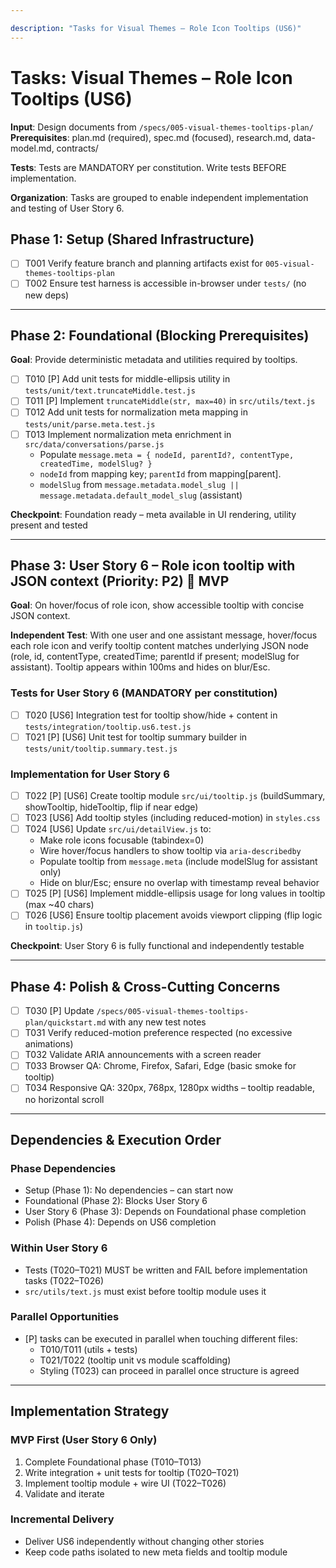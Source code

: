 ```yaml
---

description: "Tasks for Visual Themes – Role Icon Tooltips (US6)"
---
```


# Tasks: Visual Themes – Role Icon Tooltips (US6)

**Input**: Design documents from `/specs/005-visual-themes-tooltips-plan/`
**Prerequisites**: plan.md (required), spec.md (focused), research.md, data-model.md, contracts/

**Tests**: Tests are MANDATORY per constitution. Write tests BEFORE implementation.

**Organization**: Tasks are grouped to enable independent implementation and testing of User Story 6.

## Phase 1: Setup (Shared Infrastructure)

- [ ] T001 Verify feature branch and planning artifacts exist for `005-visual-themes-tooltips-plan`
- [ ] T002 Ensure test harness is accessible in-browser under `tests/` (no new deps)

---

## Phase 2: Foundational (Blocking Prerequisites)

**Goal**: Provide deterministic metadata and utilities required by tooltips.

- [ ] T010 [P] Add unit tests for middle-ellipsis utility in `tests/unit/text.truncateMiddle.test.js`
- [ ] T011 [P] Implement `truncateMiddle(str, max=40)` in `src/utils/text.js`
- [ ] T012 Add unit tests for normalization meta mapping in `tests/unit/parse.meta.test.js`
- [ ] T013 Implement normalization meta enrichment in `src/data/conversations/parse.js`
  - Populate `message.meta = { nodeId, parentId?, contentType, createdTime, modelSlug? }`
  - `nodeId` from mapping key; `parentId` from mapping[parent].
  - `modelSlug` from `message.metadata.model_slug || message.metadata.default_model_slug` (assistant)

**Checkpoint**: Foundation ready – meta available in UI rendering, utility present and tested

---

## Phase 3: User Story 6 – Role icon tooltip with JSON context (Priority: P2) 🎯 MVP

**Goal**: On hover/focus of role icon, show accessible tooltip with concise JSON context.

**Independent Test**: With one user and one assistant message, hover/focus each role icon and verify tooltip content matches underlying JSON node (role, id, contentType, createdTime; parentId if present; modelSlug for assistant). Tooltip appears within 100ms and hides on blur/Esc.

### Tests for User Story 6 (MANDATORY per constitution)

- [ ] T020 [US6] Integration test for tooltip show/hide + content in `tests/integration/tooltip.us6.test.js`
- [ ] T021 [P] [US6] Unit test for tooltip summary builder in `tests/unit/tooltip.summary.test.js`

### Implementation for User Story 6

- [ ] T022 [P] [US6] Create tooltip module `src/ui/tooltip.js` (buildSummary, showTooltip, hideTooltip, flip if near edge)
- [ ] T023 [US6] Add tooltip styles (including reduced-motion) in `styles.css`
- [ ] T024 [US6] Update `src/ui/detailView.js` to:
  - Make role icons focusable (tabindex=0)
  - Wire hover/focus handlers to show tooltip via `aria-describedby`
  - Populate tooltip from `message.meta` (include modelSlug for assistant only)
  - Hide on blur/Esc; ensure no overlap with timestamp reveal behavior
- [ ] T025 [P] [US6] Implement middle-ellipsis usage for long values in tooltip (max ~40 chars)
- [ ] T026 [US6] Ensure tooltip placement avoids viewport clipping (flip logic in `tooltip.js`)

**Checkpoint**: User Story 6 is fully functional and independently testable

---

## Phase 4: Polish & Cross-Cutting Concerns

- [ ] T030 [P] Update `/specs/005-visual-themes-tooltips-plan/quickstart.md` with any new test notes
- [ ] T031 Verify reduced-motion preference respected (no excessive animations)
- [ ] T032 Validate ARIA announcements with a screen reader
- [ ] T033 Browser QA: Chrome, Firefox, Safari, Edge (basic smoke for tooltip)
- [ ] T034 Responsive QA: 320px, 768px, 1280px widths – tooltip readable, no horizontal scroll

---

## Dependencies & Execution Order

### Phase Dependencies

- Setup (Phase 1): No dependencies – can start now
- Foundational (Phase 2): Blocks User Story 6
- User Story 6 (Phase 3): Depends on Foundational phase completion
- Polish (Phase 4): Depends on US6 completion

### Within User Story 6

- Tests (T020–T021) MUST be written and FAIL before implementation tasks (T022–T026)
- `src/utils/text.js` must exist before tooltip module uses it

### Parallel Opportunities

- [P] tasks can be executed in parallel when touching different files:
  - T010/T011 (utils + tests)
  - T021/T022 (tooltip unit vs module scaffolding)
  - Styling (T023) can proceed in parallel once structure is agreed

---

## Implementation Strategy

### MVP First (User Story 6 Only)

1. Complete Foundational phase (T010–T013)
2. Write integration + unit tests for tooltip (T020–T021)
3. Implement tooltip module + wire UI (T022–T026)
4. Validate and iterate

### Incremental Delivery

- Deliver US6 independently without changing other stories
- Keep code paths isolated to new meta fields and tooltip module

